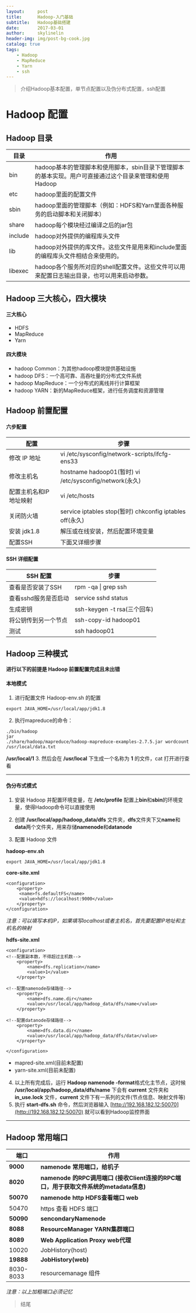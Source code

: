 ```yaml
---
layout:     post
title:      Hadoop-入门基础
subtitle:   Hadoop基础搭建
date:       2017-03-01
author:     skylinelin
header-img: img/post-bg-cook.jpg
catalog: true
tags:
    - Hadoop
    - MapReduce
    - Yarn
    - ssh
---
```


> 介绍Hadoop基本配置，单节点配置以及伪分布式配置，ssh配置

# Hadoop 配置

## Hadoop 目录

目录 | 作用
---|---
bin   | hadoop基本的管理脚本和使用脚本，sbin目录下管理脚本的基本实现。用户可直接通过这个目录来管理和使用Hadoop
etc   | hadoop里面的配置文件
sbin | hadoop里面的管理脚本（例如：HDFS和Yarn里面各种服务的启动脚本和关闭脚本）
share   | hadoop每个模块经过编译之后的jar包
include   | hadoop对外提供的编程库头文件
lib | hadoop对外提供的库文件。这些文件是用来和include里面的编程库头文件相结合来使用的。
libexec   | hadoop各个服务所对应的shell配置文件。这些文件可以用来配置日志输出目录，也可以用来启动参数。

## Hadoop 三大核心，四大模块

#### 三大核心
 - HDFS
 - MapReduce
 - Yarn

#### 四大模块
 - hadoop Common：为其他hadoop模块提供基础设施
 - hadoop DFS：一个高可靠、高吞吐量的分布式文件系统
 - hadoop MapReduce：一个分布式的离线并行计算框架
 - hadoop YARN：新的MapReduce框架，进行任务调度和资源管理

## Hadoop 前置配置

#### 六步配置
配置 | 步骤
---|---
修改 IP 地址 | vi /etc/sysconfig/network-scripts/ifcfg-ens33
修改主机名 | hostname hadoop01(暂时) vi /etc/sysconfig/network(永久)
配置主机名和IP地址映射 | vi /etc/hosts
关闭防火墙 | service iptables stop(暂时)  chkconfig iptables off(永久)
安装 jdk1.8 | 解压或在线安装，然后配置环境变量
配置SSH| 下面又详细步骤

#### SSH 详细配置

SSH 配置 | 步骤
---|---
查看是否安装了SSH | rpm -qa \| grep ssh
查看sshd服务是否启动 | service sshd status
生成密钥 | ssh-keygen -t rsa(三个回车)
将公钥传到另一个节点 | ssh-copy-id hadoop01
测试 | ssh hadoop01

## Hadoop 三种模式

**进行以下的前提是 Hadoop 前置配置完成且未出错**

#### 本地模式

1. 进行配置文件 Hadoop-env.sh 的配置  

```
export JAVA_HOME=/usr/local/app/jdk1.8
```

2. 执行mapreduce的命令：

```
./bin/hadoop     
jar   
./share/hadoop/mapreduce/hadoop-mapreduce-examples-2.7.5.jar wordcount   
/usr/local/data.txt
```
 
**/usr/local/1**
3.  然后会在 **/usr/local** 下生成一个名称为 **1** 的文件，cat 打开进行查看
 
 
---

#### 伪分布式模式

1. 安装 Hadoop 并配置环境变量，在 **/etc/profile** 配置上**bin**和**sbin**的环境变量，使得Hadoop命令可以直接使用

2. 创建 **/usr/local/app/hadoop_data/dfs** 文件夹，**dfs**文件夹下又**name**和**data**两个文件夹，用来存储**namenode**和**datanode**

3. 配置 Hadoop 文件   

 **hadoop-env.sh**  

```
export JAVA_HOME=/usr/local/app/jdk1.8
```

 **core-site.xml**

```
<configuration>
	<property>
	 <name>fs.defaultFS</name>
	 <value>hdfs://localhost:9000</value>
	</property>
</configuration>
```
*注意：可以填写本机IP，如果填写localhost或者主机名，首先要配置IP地址和主机名的映射*  

 **hdfs-site.xml**

```
<configuration>
<!--配置副本数，不得超过主机数-->
	<property>
	    <name>dfs.replication</name>
	    <value>1</value>
	</property>

<!--配置namenode存储路径-->
	<property>
        <name>dfs.name.dir</name>
        <value>/usr/local/app/hadoop_data/dfs/name</value>
    </property>

<!--配置datanode存储路径-->
	<property>
        <name>dfs.data.dir</name>
        <value>/usr/local/app/hadoop_data/dfs/data</value>
    </property>

</configuration>
```


 - mapred-site.xml(目前未配置)
 - yarn-site.xml(目前未配置)

4. 以上所有完成后，运行 **Hadoop namenode -format**格式化主节点，这时候 **/usr/local/app/hadoop_data/dfs/name** 下会有 **current** 文件夹和 **in_use.lock** 文件，**current** 文件下有一系列的文件(节点信息、映射文件等)
5. 执行 **start-dfs.sh** 命令，然后浏览器输入 [http://192.168.182.12:50070](http://192.168.182.12:50070) 就可以看到Hadoop监控界面
 
 
---

## Hadoop 常用端口


端口 | 作用
---|---
**9000** | **namenode 常用端口，给机子**
**8020** | **namenode 的RPC调用端口 (接收Client连接的RPC端口，用于获取文件系统的metadata信息)**
**50070** | **namenode http HDFS查看端口 web**
50470 | https 查看 HDFS 端口
**50090** | **sencondaryNamenode**
**8088** | **ResourceManager YARN集群端口**
**8089** | **Web Application Proxy web代理**
10020 | JobHistory(host)
**19888** | **JobHistory(web)**
8030-8033 | resourcemanage 组件

*注意：以上加粗端口必须记忆*

> 结尾





